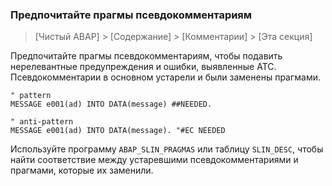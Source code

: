### Предпочитайте прагмы псевдокомментариям

> [Чистый ABAP] > [Содержание] > [Комментарии] > [Эта секция]

Предпочитайте прагмы псевдокомментариям, чтобы подавить нерелевантные предупреждения и ошибки, выявленные ATC. 
Псевдокомментарии в основном устарели и были заменены прагмами.

```ABAP
" pattern
MESSAGE e001(ad) INTO DATA(message) ##NEEDED.

" anti-pattern
MESSAGE e001(ad) INTO DATA(message). "#EC NEEDED
```

Используйте программу `ABAP_SLIN_PRAGMAS` или таблицу `SLIN_DESC`, 
чтобы найти соответствие между устаревшими псевдокомментариями и прагмами, которые их заменили.